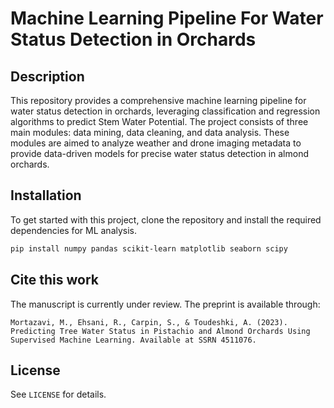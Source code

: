 # Machine Learning Pipeline For Water Status Detection in Orchards

## Description

This repository provides a comprehensive machine learning pipeline for water status detection in orchards, leveraging classification and regression algorithms to predict Stem Water Potential. The project consists of three main modules: data mining, data cleaning, and data analysis. These modules are aimed to analyze weather and drone imaging metadata to provide data-driven models for precise water status detection in almond orchards. 

## Installation

To get started with this project, clone the repository and install the required dependencies for ML analysis.

```sh
pip install numpy pandas scikit-learn matplotlib seaborn scipy
```


## Cite this work

The manuscript is currently under review. The preprint is available through:

`Mortazavi, M., Ehsani, R., Carpin, S., & Toudeshki, A. (2023). Predicting Tree Water Status in Pistachio and Almond Orchards Using Supervised Machine Learning. Available at SSRN 4511076.`


## License

See `LICENSE` for details.

